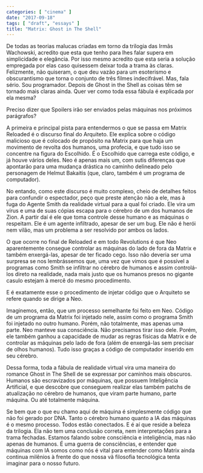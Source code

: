 ```yaml
---
categories: [ "cinema" ]
date: "2017-09-18"
tags: [ "draft", "essays" ]
title: "Matrix: Ghost in The Shell"
---
```

De todas as teorias malucas criadas em torno da trilogia das Irmãs
Wachowski, acredito que esta que tenho para lhes falar supera em
simplicidade e elegância. Por isso mesmo acredito que esta seria a
solução empregada por elas caso quisessem deixar toda a trama às
claras. Felizmente, não quiseram, o que deu vazão para um esoterismo e
obscurantismo que torna o conjunto de três filmes indecifrável. Mas,
fala sério. Sou programador. Depois de Ghost in the Shell as coisas
têm se tornado mais claras ainda. Quer ver como toda essa fábula é
explicada por ela mesma?

Preciso dizer que Spoilers irão ser enviados pelas máquinas nos
próximos parágrafos?

A primeira e principal pista para entendermos o que se passa em Matrix
Reloaded é o discurso final do Arquiteto. Ele explica sobre o código
malicioso que é colocado de propósito na Matrix para que haja um
movimento de revolta dos humanos, uma profecia, e que tudo isso se
concentre na figura do Escolhido. É o Escolhido que carrega este código,
e já houve vários deles. Neo é apenas mais um, com sutis diferenças
que apontarão para uma mudança drástica no caminho delineado pelo
personagem de Helmut Bakaitis (que, claro, também é um programa de
computador).

No entando, como este discurso é muito complexo, cheio de detalhes
feitos para confundir o espectador, peço que preste atenção não a
ele, mas à fuga do Agente Smith da realidade virtual para a qual foi
criado. Ele vira um vírus e uma de suas cópias escapa para o cérebro
de um dos humanos de Zion. A partir daí é ele que toma controle desse
humano e as máquinas o respeitam. Ele é um agente infiltrado, apesar
de ser um bug. Ele não é herói nem vilão, mas um problema a ser
resolvido por ambos os lados.

O que ocorre no final de Reloaded e em todo Revolutions é que Neo
aparentemente consegue controlar as máquinas do lado de fora da Matrix
e também enxergá-las, apesar de ter ficado cego. Isso não deveria
ser uma surpresa se nos lembrássemos que, uma vez que vimos que é
possível a programas como Smith se infiltrar no cérebro de humanos e
assim controlá-los direto na realidade, nada mais justo que os humanos
presos no gigante casulo estejam à mercê do mesmo procedimento.

E é exatamente esse o procedimento de injetar código que o Arquiteto
se refere quando se dirige a Neo.

Imaginemos, então, que um processo semelhante foi feito em Neo. Código
de um programa da Matrix foi injetado nele, assim como o programa
Smith foi injetado no outro humano. Porém, não totalmente, mas
apenas uma parte. Neo manteve sua consciência. Não precisamos tirar
isso dele. Porém, ele também ganhou a capacidade de mudar as regras
físicas da Matrix e de controlar as máquinas pelo lado de fora (além
de enxergá-las sem precisar de olhos humanos). Tudo isso graças a
código de computador inserido em seu cérebro.

Dessa forma, toda a fábula de realidade virtual vira uma maneira
do romance Ghost in The Shell de se expressar por caminhos mais
obscuros. Humanos são escravizados por máquinas, que possuem
Inteligência Artificial, e que descobre que conseguem realizar elas
também patchs de atualização no cérebro de humanos, que viram parte
humano, parte máquina. Ou até totalmente máquina.

Se bem que o que eu chamo aqui de máquina é simplesmente código que
não foi gerado por DNA. Tanto o cérebro humano quanto a IA das máquinas
é o mesmo processo. Todos estão conectados. E é aí que reside a beleza
da trilogia. Ela não tem uma conclusão correta, nem interpretações
para a trama fechadas. Estamos falando sobre consciência e inteligência,
mas não apenas de humanos. É uma guerra de consciências, e entender
que máquinas com IA somos como nós é vital para entender como Matrix
ainda continua milênios à frente do que nossa vã filosofia tecnológica
tenta imaginar para o nosso futuro.
